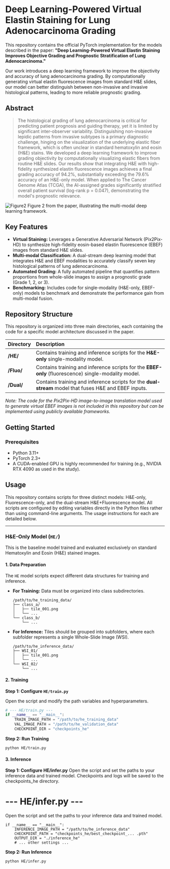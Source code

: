 # Deep Learning-Powered Virtual Elastin Staining for Lung Adenocarcinoma Grading

This repository contains the official PyTorch implementation for the models described in the paper: **"Deep Learning-Powered Virtual Elastin Staining Improves Objective Grading and Prognostic Stratification of Lung Adenocarcinoma."**

Our work introduces a deep learning framework to improve the objectivity and accuracy of lung adenocarcinoma grading. By computationally generating virtual elastin fluorescence images from standard H&E slides, our model can better distinguish between non-invasive and invasive histological patterns, leading to more reliable prognostic grading.


## Abstract

> The histological grading of lung adenocarcinoma is critical for predicting patient prognosis and guiding therapy, yet it is limited by significant inter-observer variability. Distinguishing non-invasive lepidic patterns from invasive subtypes is a primary diagnostic challenge, hinging on the visualization of the underlying elastic fiber framework, which is often unclear in standard hematoxylin and eosin (H&E) stains. We developed a deep learning framework to improve grading objectivity by computationally visualizing elastic fibers from routine H&E slides. Our results show that integrating H&E with high-fidelity synthesized elastin fluorescence images achieves a final grading accuracy of 94.2%, substantially exceeding the 79.6% accuracy of an H&E-only model. When applied to The Cancer Genome Atlas (TCGA), the AI-assigned grades significantly stratified overall patient survival (log-rank p = 0.047), demonstrating the model's prognostic relevance.

![Figure2](https://github.com/user-attachments/assets/407467e7-cef2-42c8-aea8-398c8b268b82)
Figure 2 from the paper, illustrating the multi-modal deep learning framework.

## Key Features

- **Virtual Staining:** Leverages a Generative Adversarial Network (Pix2Pix-HD) to synthesize high-fidelity eosin-based elastin fluorescence (EBEF) images from standard H&E slides.
- **Multi-modal Classification:** A dual-stream deep learning model that integrates H&E and EBEF modalities to accurately classify seven key histological patterns of lung adenocarcinoma.
- **Automated Grading:** A fully automated pipeline that quantifies pattern proportions from whole-slide images to assign a prognostic grade (Grade 1, 2, or 3).
- **Benchmarking:** Includes code for single-modality (H&E-only, EBEF-only) models to benchmark and demonstrate the performance gain from multi-modal fusion.

## Repository Structure

This repository is organized into three main directories, each containing the code for a specific model architecture discussed in the paper.

| Directory | Description                                                                                             |
| :-------- | :------------------------------------------------------------------------------------------------------ |
| **/HE/**  | Contains training and inference scripts for the **H&E-only** single-modality model.                   |
| **/Fluo/**| Contains training and inference scripts for the **EBEF-only** (fluorescence) single-modality model.     |
| **/Dual/**| Contains training and inference scripts for the **dual-stream** model that fuses H&E and EBEF inputs. |

*Note: The code for the Pix2Pix-HD image-to-image translation model used to generate virtual EBEF images is not included in this repository but can be implemented using publicly available frameworks.*

## Getting Started

### Prerequisites

- Python 3.11+
- PyTorch 2.3+
- A CUDA-enabled GPU is highly recommended for training (e.g., NVIDIA RTX 4090 as used in the study).

## Usage

This repository contains scripts for three distinct models: H&E-only, Fluorescence-only, and the dual-stream H&E+Fluorescence model. All scripts are configured by editing variables directly in the Python files rather than using command-line arguments. The usage instructions for each are detailed below.

---

### H&E-Only Model (`HE/`)

This is the baseline model trained and evaluated exclusively on standard Hematoxylin and Eosin (H&E) stained images.

#### 1. Data Preparation

The `HE` model scripts expect different data structures for training and inference.

*   **For Training:** Data must be organized into class subdirectories.
    ```
    /path/to/he_training_data/
    ├── class_a/
    │   ├── tile_001.png
    │   └── ...
    └── class_b/
        └── ...
    ```

*   **For Inference:** Tiles should be grouped into subfolders, where each subfolder represents a single Whole-Slide Image (WSI).
    ```
    /path/to/he_inference_data/
    ├── WSI_01/
    │   ├── tile_001.png
    │   └── ...
    └── WSI_02/
        └── ...
    ```

#### 2. Training

**Step 1: Configure `HE/train.py`**

Open the script and modify the path variables and hyperparameters.

```python
# --- HE/train.py ---
if __name__ == "__main__":
    TRAIN_IMAGE_PATH = "/path/to/he_training_data"
    VAL_IMAGE_PATH = "/path/to/he_validation_data"
    CHECKPOINT_DIR = "checkpoints_he"
```

**Step 2: Run Training**
```
python HE/train.py
```

#### 3. Inference
**Step 1: Configure HE/infer.py**
Open the script and set the paths to your inference data and trained model.
Checkpoints and logs will be saved to the checkpoints_he directory.
# --- HE/infer.py ---
Open the script and set the paths to your inference data and trained model.
```
if __name__ == "__main__":
    INFERENCE_IMAGE_PATH = "/path/to/he_inference_data"
    CHECKPOINT_PATH = "checkpoints_he/best_checkpoint_... .pth"
    OUTPUT_DIR = "./inference_he"
    # ... other settings ...
```

**Step 2: Run Inference**
```
python HE/infer.py
```


